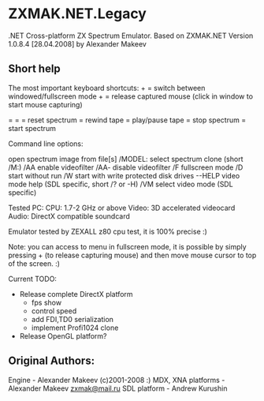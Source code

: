 # ZXMAK.NET.Legacy
.NET Cross-platform ZX Spectrum Emulator. Based on ZXMAK.NET Version 1.0.8.4 [28.04.2008] by Alexander Makeev

## Short help

The most important keyboard shortcuts: 
<Alt>+<Enter> = switch between windowed/fullscreen mode 
<Alt>+<Ctrl>  = release captured mouse (click in window to start mouse capturing) 

<Left Shift>  = <Caps Shift> 
<Right Shift> = <Symbol Shift> 
<F3>          = reset spectrum 
<F7>          = rewind tape 
<F8>	      = play/pause tape 
<F5>          = stop spectrum 
<F9>          =	start spectrum 

Command line options: 

<filename>	open spectrum image from file[s] 
/MODEL:		select spectrum clone (short /M:) 
/AA			enable videofilter 
/AA-		disable videofilter 
/F			fullscreen mode 
/D			start without run 
/W			start with write protected disk drives 
--HELP		video mode help (SDL specific, short /? or -H) 
/VM			select video mode (SDL specific) 

Tested PC: 
CPU: 1.7-2 GHz or above 
Video: 3D accelerated videocard 
Audio: DirectX compatible soundcard 

Emulator tested by ZEXALL z80 cpu test, it is 100% precise :) 

Note: you can access to menu in fullscreen mode, 
it is possible by simply pressing <Alt>+<Ctrl> 
(to release capturing mouse) and then move mouse 
cursor to top of the screen. :) 

Current TODO: 
- Release complete DirectX platform 
	- fps show 
	- control speed 
	- add FDI,TD0 serialization 
	- implement Profi1024 clone 
- Release OpenGL platform? 

## Original Authors:

Engine - Alexander Makeev (c)2001-2008 :) 
MDX, XNA platforms - Alexander Makeev zxmak@mail.ru 
SDL platform - Andrew Kurushin 

